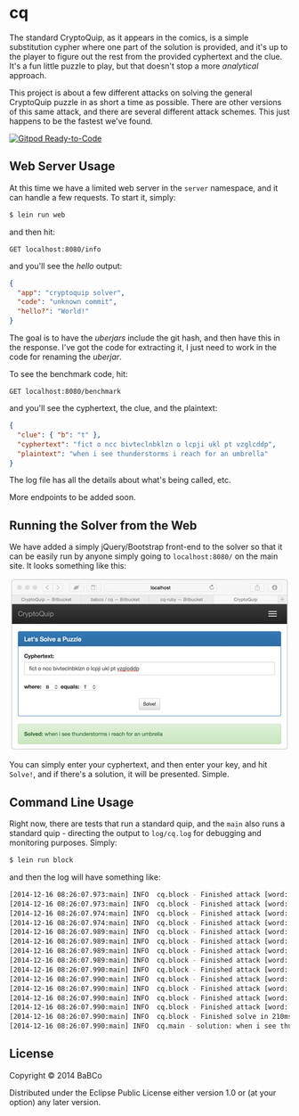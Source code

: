 # cq

The standard CryptoQuip, as it appears in the comics, is a simple substitution
cypher where one part of the solution is provided, and it's up to the player to
figure out the rest from the provided cyphertext and the clue. It's a fun little
puzzle to play, but that doesn't stop a more _analytical_ approach.

This project is about a few different attacks on solving the general CryptoQuip
puzzle in as short a time as possible. There are other versions of this same
attack, and there are several different attack schemes. This just happens to be
the fastest we've found.

[![Gitpod Ready-to-Code](https://img.shields.io/badge/Gitpod-Ready--to--Code-blue?logo=gitpod)](https://gitpod.io/#https://github.com/drbobbeaty/cq) 

## Web Server Usage

At this time we have a limited web server in the `server` namespace, and it can
handle a few requests. To start it, simply:
```bash
$ lein run web
```
and then hit:
```
GET localhost:8080/info
```
and you'll see the _hello_ output:
```json
{
  "app": "cryptoquip solver",
  "code": "unknown commit",
  "hello?": "World!"
}
```

The goal is to have the _uberjars_ include the git hash, and then have this in
the response. I've got the code for extracting it, I just need to work in the
code for renaming the _uberjar_.

To see the benchmark code, hit:
```
GET localhost:8080/benchmark
```
and you'll see the cyphertext, the clue, and the plaintext:
```json
{
  "clue": { "b": "t" },
  "cyphertext": "fict o ncc bivteclnbklzn o lcpji ukl pt vzglcddp",
  "plaintext": "when i see thunderstorms i reach for an umbrella"
}
```
The log file has all the details about what's being called, etc.

More endpoints to be added soon.

## Running the Solver from the Web

We have added a simply jQuery/Bootstrap front-end to the solver so that it can be easily run by anyone simply going to `localhost:8080/` on the main site. It looks something like this:

<p align="center">
  <img src="doc/img/home-page.jpg" width="500" height="309" border="0" />
</p>

You can simply enter your cyphertext, and then enter your key, and hit `Solve!`, and if there's a solution, it will be presented. Simple.

## Command Line Usage

Right now, there are tests that run a standard quip, and the `main` also runs
a standard quip - directing the output to `log/cq.log` for debugging and
monitoring purposes. Simply:
```bash
$ lein run block
```
and then the log will have something like:
```bash
[2014-12-16 08:26:07.973:main] INFO  cq.block - Finished attack [word: 5] in 0ms.
[2014-12-16 08:26:07.973:main] INFO  cq.block - Finished attack [word: 4] in 2ms.
[2014-12-16 08:26:07.974:main] INFO  cq.block - Finished attack [word: 3] in 3ms.
[2014-12-16 08:26:07.974:main] INFO  cq.block - Finished attack [word: 2] in 3ms.
[2014-12-16 08:26:07.989:main] INFO  cq.block - Finished attack [word: 8] in 4ms.
[2014-12-16 08:26:07.989:main] INFO  cq.block - Finished attack [word: 7] in 14ms.
[2014-12-16 08:26:07.989:main] INFO  cq.block - Finished attack [word: 6] in 15ms.
[2014-12-16 08:26:07.989:main] INFO  cq.block - Finished attack [word: 5] in 15ms.
[2014-12-16 08:26:07.990:main] INFO  cq.block - Finished attack [word: 4] in 15ms.
[2014-12-16 08:26:07.990:main] INFO  cq.block - Finished attack [word: 3] in 16ms.
[2014-12-16 08:26:07.990:main] INFO  cq.block - Finished attack [word: 2] in 16ms.
[2014-12-16 08:26:07.990:main] INFO  cq.block - Finished attack [word: 1] in 19ms.
[2014-12-16 08:26:07.990:main] INFO  cq.block - Finished attack [word: 0] in 21ms.
[2014-12-16 08:26:07.990:main] INFO  cq.block - Finished solve in 210ms.
[2014-12-16 08:26:07.990:main] INFO  cq.main - solution: when i see thunderstorms i reach for an umbrella
```

## License

Copyright © 2014 BaBCo

Distributed under the Eclipse Public License either version 1.0 or (at
your option) any later version.